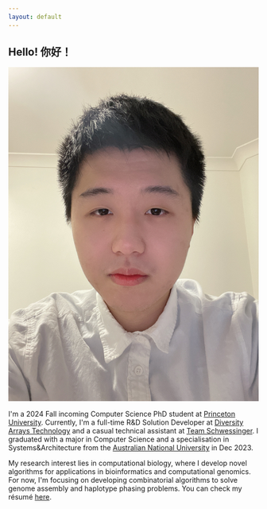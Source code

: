 ```yaml
---
layout: default
---
```


## Hello! 你好！

<img class="profile-picture" src="files/john_selfies.JPG">

I'm a 2024 Fall incoming Computer Science PhD student at [Princeton University](https://www.princeton.edu). Currently, I'm a full-time R&D Solution Developer at [Diversity Arrays Technology](https://www.diversityarrays.com) and a casual technical assistant at [Team Schwessinger](https://teamschwessinger.com). I graduated with a major in Computer Science and a specialisation in Systems&Architecture from the [Australian National University](https://www.anu.edu.au) in Dec 2023.

My research interest lies in computational biology, where I develop novel algorithms for applications in bioinformatics and computational genomics. 
For now, I'm focusing on developing combinatorial algorithms to solve genome assembly and haplotype phasing problems. You can check my résumé [here](files/Runpeng_Luo_Curriculum_Vitae.pdf).